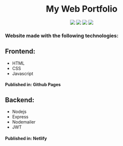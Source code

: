 <div align="justify">

<h1 align="center">My Web Portfolio</h1>

<div align="center">
  <img src="https://img.shields.io/badge/HTML5-E34F26?style=for-the-badge&logo=html5&logoColor=white" />
  <img src="https://img.shields.io/badge/CSS3-1572B6?style=for-the-badge&logo=css3&logoColor=white" />
  <img src="https://img.shields.io/badge/JavaScript-323330?style=for-the-badge&logo=javascript&logoColor=F7DF1E" />
  <img src="https://img.shields.io/badge/Node.js-339933?style=for-the-badge&logo=nodedotjs&logoColor=white" />
</div>
  
  ### Website made with the following technologies:
  
  ## Frontend:
  - HTML
  - CSS
  - Javascript
  #### Published in: Github Pages
  
  ## Backend:
  - Nodejs
  - Express
  - Nodemailer
  - JWT
  #### Published in: Netlify

</div>
